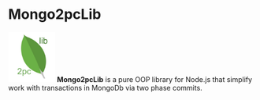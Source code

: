 # Mongo2pcLib
<img src="https://github.com/Guseyn/Mongo2pcLib/blob/master/lib_logo.png?raw=true" width="95"> 
<b> Mongo2pcLib</b> is a pure OOP library for Node.js that simplify work with transactions in MongoDb via two phase commits.
